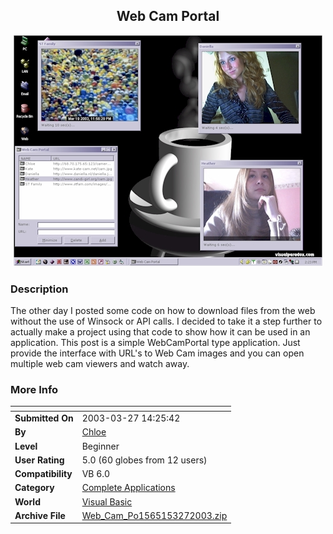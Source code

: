 ﻿<div align="center">

## Web Cam Portal

<img src="PIC20033271428457468.jpg">
</div>

### Description

The other day I posted some code on how to download files from the web without the use of Winsock or API calls. I decided to take it a step further to actually make a project using that code to show how it can be used in an application. This post is a simple WebCamPortal type application. Just provide the interface with URL's to Web Cam images and you can open multiple web cam viewers and watch away.
 
### More Info
 


<span>             |<span>
---                |---
**Submitted On**   |2003-03-27 14:25:42
**By**             |[Chloe](https://github.com/Planet-Source-Code/PSCIndex/blob/master/ByAuthor/chloe.md)
**Level**          |Beginner
**User Rating**    |5.0 (60 globes from 12 users)
**Compatibility**  |VB 6\.0
**Category**       |[Complete Applications](https://github.com/Planet-Source-Code/PSCIndex/blob/master/ByCategory/complete-applications__1-27.md)
**World**          |[Visual Basic](https://github.com/Planet-Source-Code/PSCIndex/blob/master/ByWorld/visual-basic.md)
**Archive File**   |[Web\_Cam\_Po1565153272003\.zip](https://github.com/Planet-Source-Code/chloe-web-cam-portal__1-44296/archive/master.zip)








